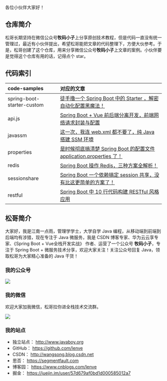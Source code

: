 各位小伙伴大家好！

## 仓库简介

松哥长期坚持在微信公众号**牧码小子**上分享原创技术教程，但是代码一直没有统一管理过，最近有小伙伴提出，希望松哥能把文章的代码整理下，方便大伙参考。于是，松哥创建了这个仓库，用来分享微信公众号**牧码小子**上文章的案例。小伙伴要是觉得这个仓库有用的话，记得点个 star。

## 代码索引

|code-samples|对应的文章|
|:---|:---|
|spring-boot-starter-custom|[徒手撸一个 Spring Boot 中的 Starter ，解密自动化配置黑魔法！](https://mp.weixin.qq.com/s/tKr_shLQnvcQADr4mvcU3A)|
|api.js|[Spring Boot + Vue 前后端分离开发，前端网络请求封装与配置](https://mp.weixin.qq.com/s/K8ANNmm6ZrP2xMyK6LGZ_g)|
|javassm|[这一次，我连 web.xml 都不要了，纯 Java 搭建 SSM 环境](https://mp.weixin.qq.com/s/NC_0oaeBzRjCB34U_ZWxIQ)|
|properties|[是时候彻底搞清楚 Spring Boot 的配置文件 application.properties 了！](https://mp.weixin.qq.com/s/cUhzpo8zkQq09d8S4WkAsw)|
|redis|[Spring Boot 操作 Redis，三种方案全解析！](https://mp.weixin.qq.com/s/cgDtmjPWTdh44bSlLC0Qsw)|
|sessionshare|[Spring Boot 一个依赖搞定 session 共享，没有比这更简单的方案了！](https://mp.weixin.qq.com/s/xs67SzSkMLz6-HgZVxTDFw)|
|restful|[Spring Boot 中 10 行代码构建 RESTful 风格应用](https://mp.weixin.qq.com/s/7uO87SOu93XH2Y3iWxWicg)|

## 松哥简介

大家好，我是江南一点雨，管理学学士，大学自学 Java 编程，从移动端到前端到后端均有涉猎，现在专注于 Java 微服务，我是 CSDN 博客专家、华为云云享专家、《Spring Boot + Vue全栈开发实战》 作者、运营了一个公众号 **牧码小子**，专注于 Spring Boot + 微服务技术分享，欢迎大家关注！关注公众号回复 Java，领取松哥为大家精心准备的 Java 干货！

### 我的公众号

![](http://www.javaboy.org/images/sb/javaboy.jpg)  

### 我的微信

欢迎大家加我微信，松哥拉你进全栈技术交流群。

![](http://www.javaboy.org/images/weixin.png)

### 我的站点

- 独立站点： http://www.javaboy.org
- GitHub： https://github.com/lenve
- CSDN： http://wangsong.blog.csdn.net
- 思否： https://segmentfault.com
- 博客园： https://www.cnblogs.com/lenve
- 掘金： https://juejin.im/user/57d679af0bd1d000585012a7